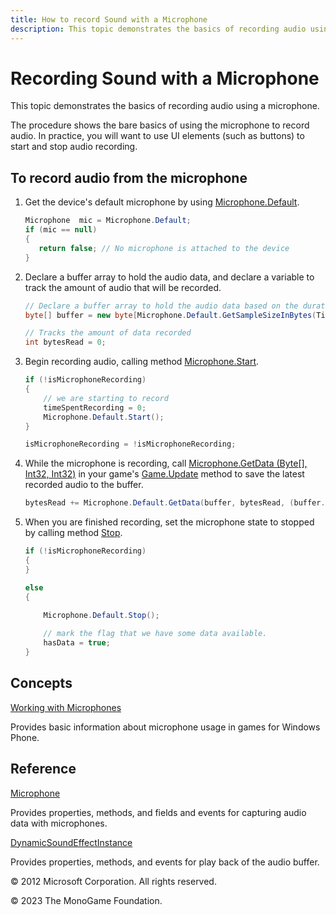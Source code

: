 ```yaml
---
title: How to record Sound with a Microphone
description: This topic demonstrates the basics of recording audio using a microphone.
---
```


# Recording Sound with a Microphone

This topic demonstrates the basics of recording audio using a microphone.

The procedure shows the bare basics of using the microphone to record audio. In practice, you will want to use UI elements (such as buttons) to start and stop audio recording.

## To record audio from the microphone

1. Get the device's default microphone by using [Microphone.Default](xref:Microsoft.Xna.Framework.Audio.Microphone).

    ```csharp
    Microphone  mic = Microphone.Default;
    if (mic == null)
    {
       return false; // No microphone is attached to the device
    }
    ```

2. Declare a buffer array to hold the audio data, and declare a variable to track the amount of audio that will be recorded.

    ```csharp
    // Declare a buffer array to hold the audio data based on the duration of the recording
    byte[] buffer = new byte[Microphone.Default.GetSampleSizeInBytes(TimeSpan.FromSeconds(3.0))];

    // Tracks the amount of data recorded
    int bytesRead = 0;
    ```

3. Begin recording audio, calling method [Microphone.Start](xref:Microsoft.Xna.Framework.Audio.Microphone).

    ```csharp
    if (!isMicrophoneRecording)
    {
        // we are starting to record
        timeSpentRecording = 0;
        Microphone.Default.Start();
    }

    isMicrophoneRecording = !isMicrophoneRecording;
    ```

4. While the microphone is recording, call [Microphone.GetData (Byte\[\], Int32, Int32)](xref:Microsoft.Xna.Framework.Audio.Microphone) in your game's [Game.Update](xref:Microsoft.Xna.Framework.Game) method to save the latest recorded audio to the buffer.

    ```csharp
    bytesRead += Microphone.Default.GetData(buffer, bytesRead, (buffer.Length - bytesRead));
    ```

5. When you are finished recording, set the microphone state to stopped by calling method [Stop](xref:Microsoft.Xna.Framework.Audio.Microphone).

    ```csharp
    if (!isMicrophoneRecording)
    {
    }

    else
    {

        Microphone.Default.Stop();                
        
        // mark the flag that we have some data available.
        hasData = true;
    }
    ```

## Concepts

[Working with Microphones](HowTo_Microphone.md)

Provides basic information about microphone usage in games for Windows Phone.

## Reference

[Microphone](xref:Microsoft.Xna.Framework.Audio.Microphone)

Provides properties, methods, and fields and events for capturing audio data with microphones.

[DynamicSoundEffectInstance](xref:Microsoft.Xna.Framework.Audio.DynamicSoundEffectInstance)

Provides properties, methods, and events for play back of the audio buffer.

© 2012 Microsoft Corporation. All rights reserved.  

© 2023 The MonoGame Foundation.
